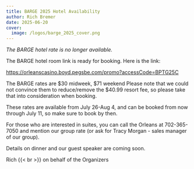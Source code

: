 ```yaml
---
title: BARGE 2025 Hotel Availability
author: Rich Bremer
date: 2025-06-20
cover:
  image: /logos/barge_2025_cover.png
---
```

*The BARGE hotel rate is no longer available.*

<!--more-->

The BARGE hotel room link is ready for booking.  Here is the link:

https://orleanscasino.boyd.pegsbe.com/promo?accessCode=BPTG25C

The BARGE rates are $30 midweek, $71 weekend  Please note that we could not convince them to reduce/remove the $40.99 resort fee, so please take that into consideration when booking.

These rates are available from July 26-Aug 4, and can be booked from now through July 11, so make sure to book by then.

For those who are interested in suites, you can call the Orleans at 702-365-7050 and mention our group rate (or ask for Tracy Morgan - sales manager of our group).

Details on dinner and our guest speaker are coming soon.

Rich {{< br >}}
on behalf of the Organizers
